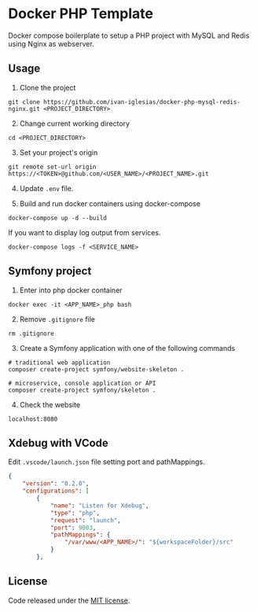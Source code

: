 
# Docker PHP Template

Docker compose boilerplate to setup a PHP project with MySQL and Redis using Nginx as webserver.

## Usage

1. Clone the project

```
git clone https://github.com/ivan-iglesias/docker-php-mysql-redis-nginx.git <PROJECT_DIRECTORY>
```

2. Change current working directory

```
cd <PROJECT_DIRECTORY>
```

3. Set your project's origin

```
git remote set-url origin https://<TOKEN>@github.com/<USER_NAME>/<PROJECT_NAME>.git
```

4. Update `.env` file.

5. Build and run docker containers using docker-compose

```
docker-compose up -d --build
```

If you want to display log output from services.

```
docker-compose logs -f <SERVICE_NAME>
```

## Symfony project

1. Enter into php docker container

```
docker exec -it <APP_NAME>_php bash
```

2. Remove `.gitignore` file

```
rm .gitignore
```

3. Create a Symfony application with one of the following commands

```
# traditional web application
composer create-project symfony/website-skeleton .

# microservice, console application or API
composer create-project symfony/skeleton .
```

4. Check the website

```
localhost:8080
```

## Xdebug with VCode

Edit `.vscode/launch.json` file setting port and pathMappings.

```json
{
    "version": "0.2.0",
    "configurations": [
        {
            "name": "Listen for Xdebug",
            "type": "php",
            "request": "launch",
            "port": 9003,
            "pathMappings": {
                "/var/www/<APP_NAME>/": "${workspaceFolder}/src"
            }
        },
```

## License

Code released under the [MIT license](./LICENSE).
